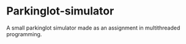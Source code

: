 # Parkinglot-simulator
A small parkinglot simulator made as an assignment in multithreaded programming.
